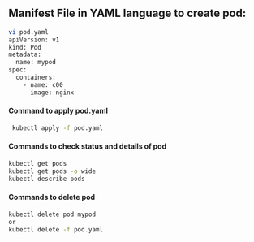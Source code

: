 ## Manifest File in YAML language to create pod:
``` bash
vi pod.yaml
apiVersion: v1
kind: Pod
metadata:
  name: mypod
spec:
  containers:
    - name: c00
      image: nginx
```
#### Command to apply pod.yaml
``` bash
 kubectl apply -f pod.yaml
```
#### Commands to check status and details of pod
``` bash
kubectl get pods
kubectl get pods -o wide
kubectl describe pods
```
#### Commands to delete pod
``` bash
kubectl delete pod mypod
or
kubectl delete -f pod.yaml
```
